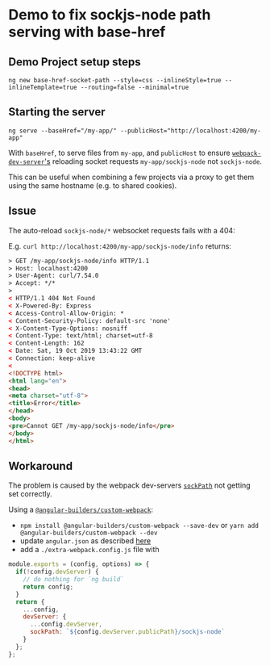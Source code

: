 # Demo to fix sockjs-node path serving with base-href
## Demo Project setup steps

```
ng new base-href-socket-path --style=css --inlineStyle=true --inlineTemplate=true --routing=false --minimal=true
```

## Starting the server
```
ng serve --baseHref="/my-app/" --publicHost="http://localhost:4200/my-app"
```
With `baseHref`, to serve files from `my-app`, and `publicHost` to ensure [`webpack-dev-server`'s](https://github.com/webpack/webpack-dev-server) reloading socket requests `my-app/sockjs-node` not `sockjs-node`.

This can be useful when combining a few projects via a proxy to get them using the same hostname (e.g. to shared cookies).

## Issue
The auto-reload `sockjs-node/*` websocket requests fails with a 404:

E.g. `curl http://localhost:4200/my-app/sockjs-node/info` returns:
```html
> GET /my-app/sockjs-node/info HTTP/1.1
> Host: localhost:4200
> User-Agent: curl/7.54.0
> Accept: */*
>
< HTTP/1.1 404 Not Found
< X-Powered-By: Express
< Access-Control-Allow-Origin: *
< Content-Security-Policy: default-src 'none'
< X-Content-Type-Options: nosniff
< Content-Type: text/html; charset=utf-8
< Content-Length: 162
< Date: Sat, 19 Oct 2019 13:43:22 GMT
< Connection: keep-alive
<
<!DOCTYPE html>
<html lang="en">
<head>
<meta charset="utf-8">
<title>Error</title>
</head>
<body>
<pre>Cannot GET /my-app/sockjs-node/info</pre>
</body>
</html>
```

## Workaround

The problem is caused by the webpack dev-servers [`sockPath`](https://webpack.js.org/configuration/dev-server/#devserversockpath) not getting set correctly.

Using a [`@angular-builders/custom-webpack`](https://github.com/just-jeb/angular-builders/tree/master/packages/custom-webpack#Custom-webpack-dev-server):
- `npm install @angular-builders/custom-webpack --save-dev` or `yarn add @angular-builders/custom-webpack --dev`
- update `angular.json` as described [here](https://github.com/just-jeb/angular-builders/tree/master/packages/custom-webpack#example)
- add a `./extra-webpack.config.js` file with
```javascript
module.exports = (config, options) => {
  if(!config.devServer) {
    // do nothing for `ng build`
    return config;
  }
  return {
    ...config,
    devServer: {
      ...config.devServer,
      sockPath: `${config.devServer.publicPath}/sockjs-node`
    }
  };
};
```